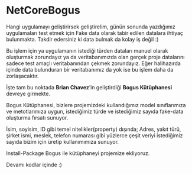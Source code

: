 # NetCoreBogus

Hangi uygulamayı geliştirirsek geliştirelim, günün sonunda yazdığımız uygulamaları test etmek için Fake data olarak tabir edilen datalara ihtiyaç bulunmakta. Takdir edersiniz ki data bulmak da kolay iş değil :)

Bu işlem için ya uygulamanın istediği türden dataları manuel olarak oluşturmak zorundayız ya da veritabanımızda olan gerçek proje datalarını sadece test amaçlı veritabanından çekmek zorundayız. Eğer halihazırda içinde data bulunduran bir veritabanımız da yok ise bu işlem daha da zorlaşacaktır.

İşte tam bu noktada **Brian Chavez**’in geliştirdiği **Bogus Kütüphanesi** devreye girmekte. 

Bogus Kütüphanesi, bizlere projemizdeki kullandığımız model sınıflarımıza ve metotlarımıza uygun, istediğimiz türde ve istediğimiz sayıda fake-data oluşturma fırsatı sunuyor. 

İsim, soyisim, ID gibi temel nitelikler(property) dışında; Adres, yakıt türü, şirket ismi, meslek, telefon numarası gibi yüzlerce çeşit veriyi istediğimiz sayıda bizim için üretip kullanımımıza sunuyor.

Install-Package Bogus ile kütüphaneyi projemize ekliyoruz.

Devamı kodlar içinde :)
